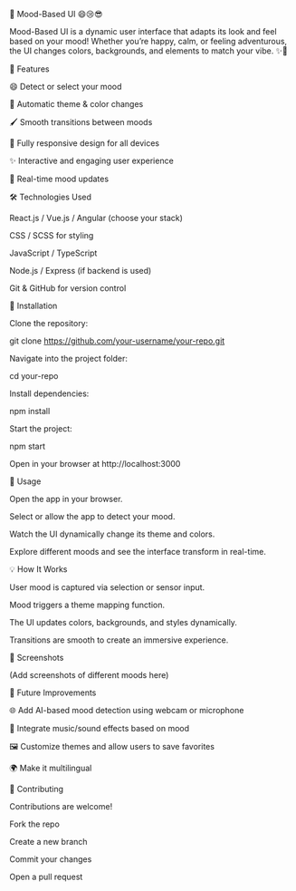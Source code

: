 🌈 Mood-Based UI 😄😢😎

Mood-Based UI is a dynamic user interface that adapts its look and feel based on your mood! Whether you’re happy, calm, or feeling adventurous, the UI changes colors, backgrounds, and elements to match your vibe. ✨🎨

🚀 Features

😄 Detect or select your mood

🎨 Automatic theme & color changes

🖌️ Smooth transitions between moods

📱 Fully responsive design for all devices

✨ Interactive and engaging user experience

🔄 Real-time mood updates

🛠️ Technologies Used

React.js / Vue.js / Angular (choose your stack)

CSS / SCSS for styling

JavaScript / TypeScript

Node.js / Express (if backend is used)

Git & GitHub for version control

💾 Installation

Clone the repository:

git clone https://github.com/your-username/your-repo.git


Navigate into the project folder:

cd your-repo


Install dependencies:

npm install


Start the project:

npm start


Open in your browser at http://localhost:3000

🎯 Usage

Open the app in your browser.

Select or allow the app to detect your mood.

Watch the UI dynamically change its theme and colors.

Explore different moods and see the interface transform in real-time.

💡 How It Works

User mood is captured via selection or sensor input.

Mood triggers a theme mapping function.

The UI updates colors, backgrounds, and styles dynamically.

Transitions are smooth to create an immersive experience.

📸 Screenshots

(Add screenshots of different moods here)

🌟 Future Improvements

🌐 Add AI-based mood detection using webcam or microphone

🎵 Integrate music/sound effects based on mood

🖼️ Customize themes and allow users to save favorites

🌍 Make it multilingual

🤝 Contributing

Contributions are welcome!

Fork the repo

Create a new branch

Commit your changes

Open a pull request
